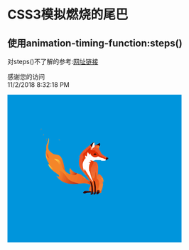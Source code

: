 # CSS3模拟燃烧的尾巴

## 使用animation-timing-function:steps()

对steps()不了解的参考:[网址链接](http://ghmagical.com/article/page/id/0gU2Wefas7hn)


 感谢您的访问						
 11/2/2018 8:32:18 PM 

![image](https://github.com/xmnyl/CSS3-burnForx/blob/master/images/burningFox.gif)
